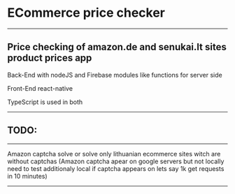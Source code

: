 ﻿# ECommerce price checker
 
 ---
  ## Price checking of amazon.de and senukai.lt sites product prices app
  
  Back-End with nodeJS and Firebase modules like functions for server side
  
  Front-End react-native 
  
  TypeScript is used in both
 
 ---
 
 ## TODO:
 
 ---
 
  Amazon captcha solve or solve only lithuanian ecommerce sites witch are without captchas (Amazon captcha apear on google servers but not locally need to test additionaly local if captcha appears on lets say 1k get requests in 10 minutes)
 
 ---
